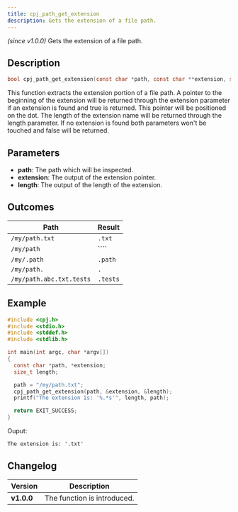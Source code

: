 ```yaml
---
title: cpj_path_get_extension
description: Gets the extension of a file path.
---
```


_(since v1.0.0)_
Gets the extension of a file path.

## Description

```c
bool cpj_path_get_extension(const char *path, const char **extension, size_t *length);
```

This function extracts the extension portion of a file path. A pointer to the beginning of the extension will be returned through the extension parameter if an extension is found and true is returned. This pointer will be positioned on the dot. The length of the extension name will be returned through the length parameter. If no extension is found both parameters won't be touched and false will be returned.

## Parameters

* **path**: The path which will be inspected.
* **extension**: The output of the extension pointer.
* **length**: The output of the length of the extension.

## Outcomes

| Path                       | Result     |
|----------------------------|------------|
| ``/my/path.txt``           | ``.txt``   |
| ``/my/path``               | ````      |
| ``/my/.path``              | ``.path``  |
| ``/my/path.``              | ``.``      |
| ``/my/path.abc.txt.tests`` | ``.tests`` |

## Example

```c
#include <cpj.h>
#include <stdio.h>
#include <stddef.h>
#include <stdlib.h>

int main(int argc, char *argv[])
{
  const char *path, *extension;
  size_t length;

  path = "/my/path.txt";
  cpj_path_get_extension(path, &extension, &length);
  printf("The extension is: '%.*s'", length, path);

  return EXIT_SUCCESS;
}
```

Ouput:

```txt
The extension is: '.txt'
```

## Changelog

| Version    | Description                                            |
|------------|--------------------------------------------------------|
| **v1.0.0** | The function is introduced.                            |
